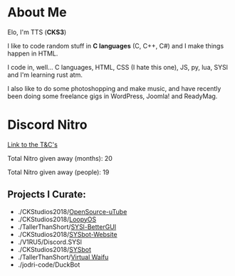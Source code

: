 # About Me
Elo, I'm TTS (**CKS3**)

I like to code random stuff in **C languages** (C, C++, C#) and I make things happen in HTML.

I code in, well... C languages, HTML, CSS (I hate this one), JS, py, lua, SYSl and I'm learning rust atm.

I also like to do some photoshopping and make music, and have recently been doing some freelance gigs in WordPress, Joomla! and ReadyMag.

# Discord Nitro
[Link to the T&C's](https://TallerThanShort.github.io/nitro-conditions)

Total Nitro given away (months): 20

Total Nitro given away (people): 19

## Projects I Curate:
- ./CKStudios2018/[OpenSource-uTube](https://github.com/CKStudios2018/OpenSource-uTube)
- ./CKStudios2018/[LoopyOS](https://github.com/CKStudios2018/LoopyOS)
- ./TallerThanShort/[SYSl-BetterGUI](https://github.com/TallerThanShort/SYSlang)
- ./CKStudios2018/[SYSbot-Website](https://github.com/CKStudios2018/syslbot)
- ./V1RU5/Discord.SYSl
- ./CKStudios2018/[SYSbot](https://github.com/CKStudios2018/SYSbot)
- ./TallerThanShort/[Virtual Waifu](https://github.com/TallerThanShort/Virtual-Waifu)
- ./jodri-code/DuckBot
